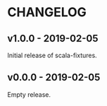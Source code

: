 # CHANGELOG

## v1.0.0 - 2019-02-05

Initial release of scala-fixtures.

## v0.0.0 - 2019-02-05

Empty release.
